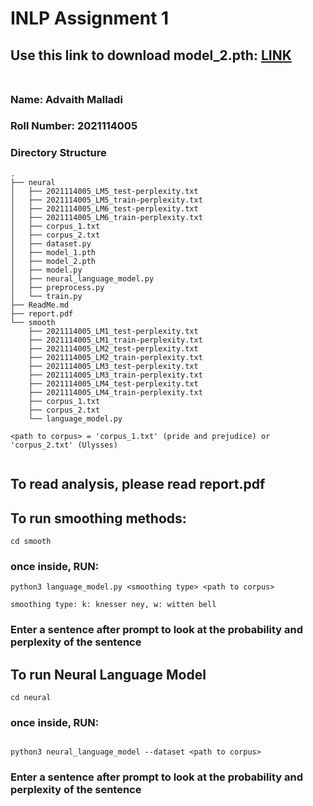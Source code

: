# INLP Assignment 1
## Use this link to download model_2.pth: <a href="https://iiitaphyd-my.sharepoint.com/:u:/g/personal/advaith_malladi_research_iiit_ac_in/EdfLdWlpZVZCld9VjnEzx6QBt11gOde3Ver0_9Meh8PYKg?e=1iRGYK" target="_blank">LINK</a>  <br/><br/>


### Name: Advaith Malladi
### Roll Number: 2021114005

### Directory Structure
```
.
├── neural
│   ├── 2021114005_LM5_test-perplexity.txt
│   ├── 2021114005_LM5_train-perplexity.txt
│   ├── 2021114005_LM6_test-perplexity.txt
│   ├── 2021114005_LM6_train-perplexity.txt
│   ├── corpus_1.txt
│   ├── corpus_2.txt
│   ├── dataset.py
│   ├── model_1.pth
│   ├── model_2.pth
│   ├── model.py
│   ├── neural_language_model.py
│   ├── preprocess.py
│   └── train.py
├── ReadMe.md
├── report.pdf
└── smooth
    ├── 2021114005_LM1_test-perplexity.txt
    ├── 2021114005_LM1_train-perplexity.txt
    ├── 2021114005_LM2_test-perplexity.txt
    ├── 2021114005_LM2_train-perplexity.txt
    ├── 2021114005_LM3_test-perplexity.txt
    ├── 2021114005_LM3_train-perplexity.txt
    ├── 2021114005_LM4_test-perplexity.txt
    ├── 2021114005_LM4_train-perplexity.txt
    ├── corpus_1.txt
    ├── corpus_2.txt
    └── language_model.py

<path to corpus> = 'corpus_1.txt' (pride and prejudice) or 'corpus_2.txt' (Ulysses)


```
## To read analysis, please read report.pdf


## To run smoothing methods:
```
cd smooth

```
### once inside, RUN:

```
python3 language_model.py <smoothing type> <path to corpus>

smoothing type: k: knesser ney, w: witten bell
```
### Enter a sentence after prompt to look at the probability and perplexity of the sentence

## To run Neural Language Model

```
cd neural

```

### once inside, RUN:

```

python3 neural_language_model --dataset <path to corpus>

```
### Enter a sentence after prompt to look at the probability and perplexity of the sentence



